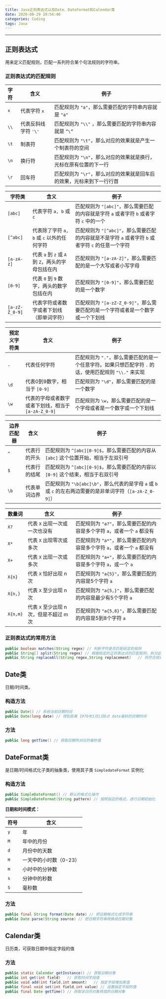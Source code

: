 ```yaml
---
title: Java正则表达式以及Date、DateFormat和Calendar类
date: 2020-08-29 19:54:46
categories: Coding
tags: Java
---
```


---

<!--more-->



## 正则表达式

用来定义匹配规则，匹配一系列符合某个句法规则的字符串。

### 正则表达式的匹配规则

| 字符 | 含义                 | 例子                                                         |
| :--- | -------------------- | ------------------------------------------------------------ |
| `x`  | 代表字符 `x`         | 匹配规则为 `"a"`，那么需要匹配的字符串内容就是 `"a"`         |
| `\\` | 代表反斜线字符 `'\'` | 匹配规则为 `"\\"` ，那么需要匹配的字符串内容就是 `”\”`       |
| `\t` | 制表符               | 匹配规则为 `"\t"`，那么对应的效果就是产生一个制表符的空间    |
| `\n` | 换行符               | 匹配规则为 `"\n"`，那么对应的效果就是换行，光标在原有位置的下一行 |
| `\r` | 回车符               | 匹配规则为 `"\r"`，那么对应的效果就是回车后的效果，光标来到下一行行首 |

| 字符类         | 含义                                              | 例子                                                         |
| -------------- | ------------------------------------------------- | ------------------------------------------------------------ |
| `[abc]`        | 代表字符 `a, b` 或 `c`                            | 匹配规则为 `"[abc]"`，那么需要匹配的内容就是字符 `a` 或者字符 `b` 或者字符 `c` 中的一个 |
| `[^abc]`       | 代表除了字符 `a, b` 或 `c` 以外的任何字符         | 匹配规则为 `"[^abc]"`，那么需要匹配的内容就是不是字符 `a` 或者字符 `b` 或者字符 `c` 的任意一个字符 |
| `[a-zA-z]`     | 代表 `a` 到 `z` 或 `A` 到 `Z`，两头的字母包括在内 | 匹配规则为 `"[a-zA-Z]"`，那么需要匹配的是一个大写或者小写字母 |
| `[0-9]`        | 代表 `0` 到 `9` 数字，两头的数字包括在内          | 匹配规则为 `"[0-9]"`，那么需要匹配的是一个数字               |
| `[a-zZ-Z_0-9]` | 代表字符或者数字或者下划线（即单词字符）          | 匹配规则为 `"[a-zZ-Z_0-9]"`，那么需要匹配的是一个字符或者是一个数字或一个下划线 |

| 预定义字符类 | 含义                                                | 例子                                                         |
| ------------ | --------------------------------------------------- | ------------------------------------------------------------ |
| `.`          | 代表任何字符                                        | 匹配规则为 `"."`，那么需要匹配的是一个任意字符。如果只想匹配字符 `.` 的话，使用匹配规则 `"\\."` 来实现 |
| `\d`         | 代表0到9数字，相当于 `[0-9]`                        | 匹配规则为 `"\d"`，那么需要匹配的是一个数字                  |
| `\w`         | 代表的字母或者数字或者下划线，相当于 `[a-zA-Z_0-9]` | 匹配规则为 `\w`，那么需要匹配的是一个字母或者是一个数字或一个下划线 |

| 边界匹配器 | 含义         | 例子                                                         |
| ---------- | ------------ | ------------------------------------------------------------ |
| `^`        | 代表行的开头 | 匹配规则为 `^[abc][0-9]$`，那么需要匹配的内容从 `[abc]` 这个位置开始，相当于左双引号 |
| `$`        | 代表行的结尾 | 匹配规则为 `^[abc][0-9]$`，那么需要匹配的内容以 `[0-9]` 这个结束，相当于右双引号 |
| `\b`       | 代表单词边界 | 匹配规则为 `"\b[abc]\b"`，那么代表的是字母 `a` 或 `b` 或 `c` 的左右两边需要的是非单词字符（`[a-zA-Z_0-9]`） |

| 数量词   | 含义                                    | 例子                                                         |
| -------- | --------------------------------------- | ------------------------------------------------------------ |
| `X?`     | 代表 `X` 出现一次或一次也没有           | 匹配规则为 `"a?"`，那么需要匹配的内容是多个字符 `a`，或者一个 `a` 都没有 |
| `X*`     | 代表 `X` 出现零次或多次                 | 匹配规则为 `"a*"`，那么需要匹配的内容是多个字符 `a`，或者一个 `a` 都没有 |
| `X+`     | 代表 `X` 出现一次或多次                 | 匹配规则为 `"a+"`，那么需要匹配的内容是多个字符 `a`，或一个 `a` |
| `X{n}`   | 代表 `X` 恰好出现 n 次                  | 匹配规则为 `"a{5}"`，那么需要匹配的内容是5个字符 `a`         |
| `X{n,}`  | 代表 `X` 至少出现 n 次                  | 匹配规则为 `"a{5,}"`，那么需要匹配的内容是最少有5个字符 `a`  |
| `X{n,m}` | 代表 `X` 至少出现 n 次，但是不超过 m 次 | 匹配规则为 `"a{5,8}"`，那么需要匹配的内容是5到8个字符 `a`    |



### 正则表达式的常用方法

```java
public boolean matches(String regex) // 判断字符是否匹配给定的规则
public String[] split(String regex) // 根据给定的正则表达式的匹配规则，拆分此字符串
public String replaceAll(String regex,String replacement)	// 将符合规则的字符串内容，全部替换为新字符串 
```



## Date类

日期/时间类。

### 构造方法

```java
public Date() // 系统当前日期时间
public Date(long date) // 得到距离 1970年1月1日0点 date毫秒的日期时间
```



### 方法

```java
public long getTime() // 获取日期所对应的毫秒值
```



## DateFormat类

是日期/时间格式化子类的抽象类，使用其子类 `SimpledateFormat` 实例化

### 构造方法

```java
public SimpleDateFormat() // 默认的格式化操作
public SimpleDateFormat(String pattern) // 按照指定的格式，进行日期初始化
```

**日期和时间模式：**

| 符号 | 含义                   |
| ---- | ---------------------- |
| `y`  | 年                     |
| `M`  | 年中的月份             |
| `d`  | 月份中的天数           |
| `H`  | 一天中的小时数（0-23） |
| `m`  | 小时中的分钟数         |
| `s`  | 分钟中的秒数           |
| `S`  | 毫秒数                 |

### 方法

```java
public final String format(Date date) // 把日期格式化成字符串
public Date parse(String source) // 把日期字符串转换成日期对象
```



## Calendar类

日历类，可获取日期中指定字段的值

### 方法

```java
public static Calendar getInstance() // 获取日期对象
public int get(int field)	// 获取时间字段值
public void add(int field,int amount)	// 指定字段增加某值
public final void set(int field,int value) // 设置指定字段的值
public final Date getTime()	// 获取该日历对象转成的日期对象
```

